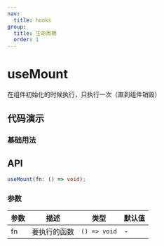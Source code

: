 ```yaml
---
nav:
  title: hooks
group:
  title: 生命周期
  order: 1
---
```


# useMount

在组件初始化的时候执行，只执行一次（直到组件销毁）

## 代码演示

### 基础用法

<code src="./demo1.tsx"></code>

## API

```typescript
useMount(fn: () => void);
```

### 参数

| 参数 | 描述         | 类型         | 默认值 |
| ---- | ------------ | ------------ | ------ |
| fn   | 要执行的函数 | `() => void` | -      |
